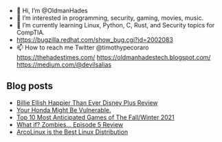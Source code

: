 - 👋 Hi, I’m @OldmanHades
- 👀 I’m interested in programming, security, gaming, movies, music.
- 🌱 I’m currently learning Linux, Python, C, Rust, and Security topics for CompTIA.
- https://bugzilla.redhat.com/show_bug.cgi?id=2002083
- 📫 How to reach me Twitter @timothypecoraro
https://thehadestimes.com/
https://oldmanhadestech.blogspot.com/
https://medium.com/@devilsalias

## Blog posts
<!-- BLOG-POST-LIST:START -->
- [Billie Ellish Happier Than Ever Disney Plus Review](https://medium.com/@devilsalias/billie-ellish-happier-than-ever-disney-plus-review-d37ceb75de56?source=rss-5097f5c9b801------2)
- [Your Honda Might Be Vulnerable.](https://medium.com/@devilsalias/your-honda-might-be-vulnerable-6de46ca3f93b?source=rss-5097f5c9b801------2)
- [Top 10 Most Anticipated Games of The Fall/Winter 2021](https://medium.com/@devilsalias/top-10-most-anticipated-games-of-the-fall-winter-2021-8d363d5353f1?source=rss-5097f5c9b801------2)
- [What if? Zombies… Episode 5 Review](https://medium.com/@devilsalias/what-if-zombies-episode-5-review-217175b3bb95?source=rss-5097f5c9b801------2)
- [ArcoLinux is the Best Linux Distribution](https://medium.com/@devilsalias/arcolinux-is-the-best-linux-distribution-846f27551dfd?source=rss-5097f5c9b801------2)
<!-- BLOG-POST-LIST:END -->
